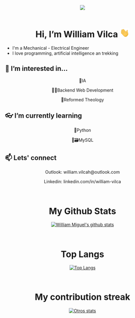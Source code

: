 <div align="center">
  <img src="https://media.giphy.com/media/scZPhLqaVOM1qG4lT9/giphy.gif" width="200"/>
</div>

<br>

<div align = "center"><h1><b>Hi, I’m William Vilca <img src="https://raw.githubusercontent.com/ABSphreak/ABSphreak/master/gifs/Hi.gif" height="30" /></b></h1></div>

<div>

- I'm a Mechanical - Electrical Engineer
- I love programming, artificial intelligence an trekking
</div>


<h2>👀 I’m interested in...</h2>
  <p align = "center">🤖IA</p>
  <p align = "center">👨‍💻Backend Web Development</p>
  <p align = "center">📖Reformed Theology</p>

<h2>👓 I’m currently learning </h2>
  <p align = "center">🐍Python</p>
  <p align = "center">🧮🗃MySQL</p>
 
<h2>📫 Lets' connect</h2>
  <p align = "center"> Outlook: william.vilcah@outlook.com</p>
  <p align = "center"> Linkedin: linkedin.com/in/william-vilca</p>


<br>


<div align = "center">

<h1>My Github Stats</h1>

[![William Miguel's github stats](https://github-readme-stats.vercel.app/api?username=WilliamMiguel&show_icons=true&icon_color=FFFFFF&theme=dark)](https://github.com/WilliamMiguel?tab=repositories)

<br>

<h1>Top Langs</h1>

[![Top Langs](https://github-readme-stats.vercel.app/api/top-langs/?username=WilliamMiguel&layout=compact&langs_count=3&theme=dark)](https://github.com/WilliamMiguel)

<br>

<h1>My contribution streak</h1>

[![Otros stats](https://github-readme-streak-stats.herokuapp.com/?user=WilliamMiguel&theme=dark)]((https://github.com/WilliamMiguel?tab=repositories))

</div>


<!---
WilliamMiguel/WilliamMiguel is a ✨ special ✨ repository because its `README.md` (this file) appears on your GitHub profile.
You can click the Preview link to take a look at your changes.
--->
